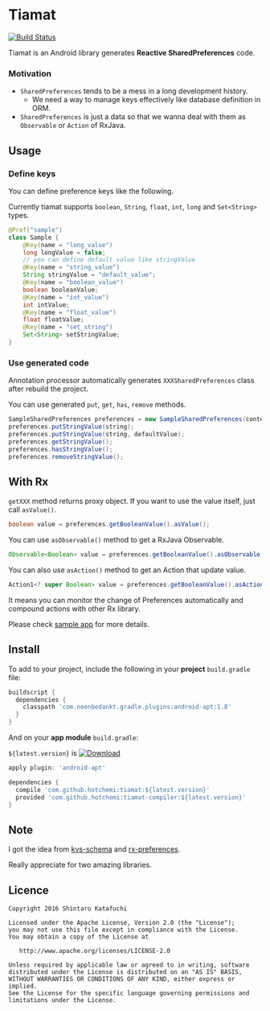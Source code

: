 # Tiamat

[![Build Status](https://travis-ci.org/hotchemi/tiamat.svg?branch=master)](https://travis-ci.org/hotchemi/tiamat)

Tiamat is an Android library generates **Reactive SharedPreferences** code.

### Motivation

- `SharedPreferences` tends to be a mess in a long development history.
  - We need a way to manage keys effectively like database definition in ORM.
- `SharedPreferences` is just a data so that we wanna deal with them as `Observable` or `Action` of RxJava.

## Usage

### Define keys

You can define preference keys like the following.

Currently tiamat supports `boolean`, `String`, `float`, `int`, `long` and `Set<String>` types.

```java
@Pref("sample")
class Sample {
    @Key(name = "long_value")
    long longValue = false;
    // you can define default value like stringValue
    @Key(name = "string_value")
    String stringValue = "default_value";
    @Key(name = "boolean_value")
    boolean booleanValue;
    @Key(name = "int_value")
    int intValue;
    @Key(name = "float_value")
    float floatValue;
    @Key(name = "set_string")
    Set<String> setStringValue;
}
```

### Use generated code

Annotation processor automatically generates `XXXSharedPreferences` class after rebuild the project.

You can use generated `put`, `get`, `has`, `remove` methods.

```java
SampleSharedPreferences preferences = new SampleSharedPreferences(context);
preferences.putStringValue(string);
preferences.putStringValue(string, defaultValue);
preferences.getStringValue();
preferences.hasStringValue();
preferences.removeStringValue();
```

## With Rx

`getXXX` method returns proxy object. If you want to use the value itself, just call `asValue()`.

```java
boolean value = preferences.getBooleanValue().asValue();
```

You can use `asObservable()` method to get a RxJava Observable.

```java
Observable<Boolean> value = preferences.getBooleanValue().asObservable();
```

You can also use `asAction()` method to get an Action that update value.

```java
Action1<? super Boolean> value = preferences.getBooleanValue().asAction();
```

It means you can monitor the change of Preferences automatically and compound actions with other Rx library.

Please check [sample app](https://github.com/hotchemi/tiamat/tree/master/sample) for more details.

## Install

To add to your project, include the following in your **project** `build.gradle` file:

```groovy
buildscript {
  dependencies {
    classpath 'com.neenbedankt.gradle.plugins:android-apt:1.8'
  }
}
```

And on your **app module** `build.gradle`:

`${latest.version}` is [![Download](https://api.bintray.com/packages/hotchemi/maven/tiamat/images/download.svg)](https://bintray.com/hotchemi/maven/tiamat/_latestVersion)

```groovy
apply plugin: 'android-apt'

dependencies {
  compile 'com.github.hotchemi:tiamat:${latest.version}'
  provided 'com.github.hotchemi:tiamat-compiler:${latest.version}'
}
```

## Note

I got the idea from [kvs-schema](https://github.com/rejasupotaro/kvs-schema) and [rx-preferences](https://github.com/f2prateek/rx-preferences).

Really appreciate for two amazing libraries.

## Licence

```
Copyright 2016 Shintaro Katafuchi

Licensed under the Apache License, Version 2.0 (the "License");
you may not use this file except in compliance with the License.
You may obtain a copy of the License at

   http://www.apache.org/licenses/LICENSE-2.0

Unless required by applicable law or agreed to in writing, software
distributed under the License is distributed on an "AS IS" BASIS,
WITHOUT WARRANTIES OR CONDITIONS OF ANY KIND, either express or implied.
See the License for the specific language governing permissions and
limitations under the License.
```

